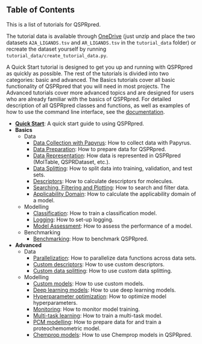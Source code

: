 ## Table of Contents

This is a list of tutorials for QSPRpred.

The tutorial data is available
through [OneDrive](https://1drv.ms/u/s!AtzWqu0inkjX3QRxXOkTFNv7IV7u?e=PPj0O2) (just
unzip and place the two datasets `A2A_LIGANDS.tsv` and `AR_LIGANDS.tsv` in
the `tutorial_data` folder) or recreate the dataset yourself by
running `tutorial_data/create_tutorial_data.py`.

A Quick Start tutorial is designed to get you up and running with QSPRpred as quickly as
possible.
The rest of the tutorials is divided into two categories: basic and advanced.
The Basics tutorials cover all basic functionality of QSPRpred that you will need in
most projects. The Advanced tutorials cover more advanced topics and are designed for
users who are already familiar with the basics of QSPRpred.
For detailed description of all QSPRpred classes and functions, as well as examples of
how to use the command line interface, see
the [documentation](https://cddleiden.github.io/QSPRpred/docs/).

- **[Quick Start](quick_start.ipynb)**: A quick start guide to using QSPRpred.
- **Basics**
    - Data
        - [Data Collection with Papyrus](basics/data/data_collection_with_papyrus.ipynb):
          How to collect data with Papyrus.
        - [Data Preparation](basics/data/data_preparation.ipynb): How to prepare data
          for QSPRpred.
        - [Data Representation](basics/data/data_representation.ipynb): How data is
          represented in QSPRpred (MolTable, QSPRDataset, etc.).
        - [Data Splitting](basics/data/data_splitting.ipynb): How to split data into
          training, validation, and test sets.
        - [Descriptors](basics/data/descriptors.ipynb): How to calculate descriptors for
          molecules.
        - [Searching, Filtering and Plotting](basics/data/searching_filtering_plotting.ipynb):
          How to search and filter data.
        - [Applicability Domain](basics/data/applicability_domain.ipynb): How to
          calculate the applicability domain of a model.
    - Modelling
        - [Classification](basics/modelling/classification.ipynb): How to train a
          classification model.
        - [Logging](basics/modelling/logging.ipynb): How to set-up logging.
        - [Model Assessment](basics/modelling/model_assessment.ipynb): How to assess the
          performance of a model.
    - Benchmarking
        - [Benchmarking](basics/benchmarking/benchmarking.ipynb): How to benchmark
          QSPRpred.
- **Advanced**
    - Data
        - [Parallelization](advanced/data/parallelization.ipynb): How to parallelize
          data functions across data sets.
        - [Custom descriptors](advanced/data/custom_descriptors.ipynb): How to use
          custom descriptors.
        - [Custom data splitting](advanced/data/custom_splitting.ipynb): How to use
          custom data splitting.
    - Modelling
        - [Custom models](advanced/modelling/custom_models.ipynb): How to use custom
          models.
        - [Deep learning models](advanced/modelling/deep_learning_models.ipynb): How to
          use deep learning models.
        - [Hyperparameter optimization](advanced/modelling/hyperparameter_optimization.ipynb):
          How to optimize model hyperparameters.
        - [Monitoring](advanced/modelling/monitoring.ipynb): How to monitor model
          training.
        - [Multi-task learning](advanced/modelling/multi_task_modelling.ipynb): How to
          train a multi-task model.
        - [PCM modelling](advanced/modelling/PCM_modelling.ipynb): How to prepare data
          for and train a proteochemometric model.
        - [Chemprop models](advanced/modelling/chemprop_models.ipynb): How to use
          Chemprop models in QSPRpred.